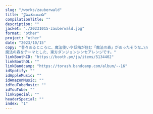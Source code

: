 ```yaml
---
slug: "/works/zauberwald"
title: "𝓩​𝓪​𝓾​𝓫​𝓮​𝓻​𝔀​𝓪​𝓵​𝓭"
compilationTitle: ""
description: ""
jacket: "./20231015-zauberwald.jpg"
format: "other"
project: "other"
date: "2023/10/15"
copy: "昔々あるところに、魔法使いや妖精が住む「魔法の森」があったそうな…\n
魔法の森をテーマとした、東方ダンジョンシンセアレンジです。"
linkBoothCD: "https://booth.pm/ja/items/5134402"
linkBoothDL: ""
linkBandcamp: "https://torash.bandcamp.com/album/--16"
idSpotify: ""
idAppleMusic: ""
idAmazonMusic: ""
idYouTubeMusic: ""
idYouTube: ""
linkSpecial: ""
headerSpecial: ""
index: "1"
---
```

